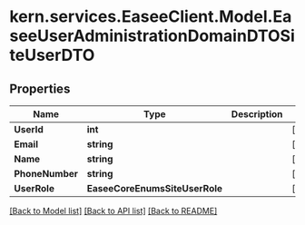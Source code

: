 # kern.services.EaseeClient.Model.EaseeUserAdministrationDomainDTOSiteUserDTO

## Properties

Name | Type | Description | Notes
------------ | ------------- | ------------- | -------------
**UserId** | **int** |  | [optional] 
**Email** | **string** |  | [optional] 
**Name** | **string** |  | [optional] 
**PhoneNumber** | **string** |  | [optional] 
**UserRole** | **EaseeCoreEnumsSiteUserRole** |  | [optional] 

[[Back to Model list]](../README.md#documentation-for-models) [[Back to API list]](../README.md#documentation-for-api-endpoints) [[Back to README]](../README.md)


